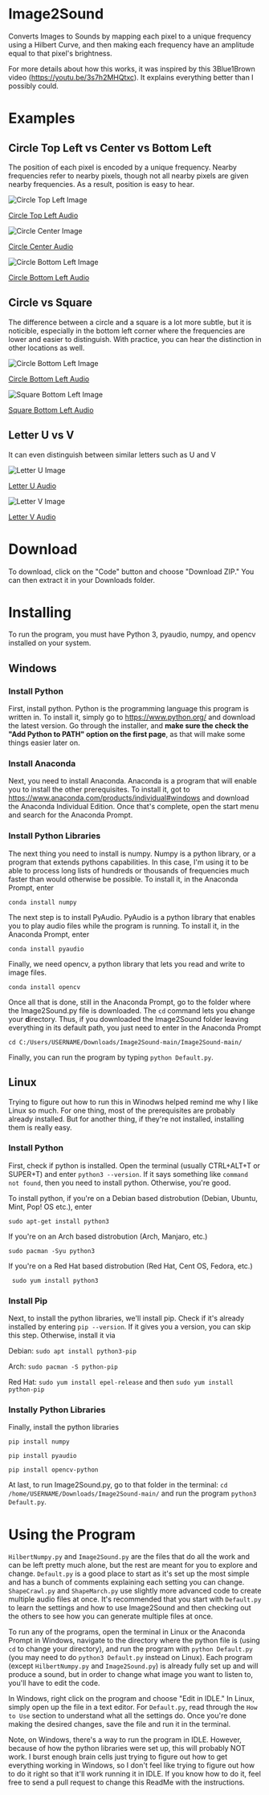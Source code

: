 # Image2Sound
Converts Images to Sounds by mapping each pixel to a unique frequency using a Hilbert Curve, and then making each frequency have an amplitude equal to that pixel's brightness.

For more details about how this works, it was inspired by this 3Blue1Brown video (https://youtu.be/3s7h2MHQtxc).  It explains everything better than I possibly could.

# Examples
## Circle Top Left vs Center vs Bottom Left
The position of each pixel is encoded by a unique frequency.  Nearby frequencies refer to nearby pixels, though not all nearby pixels are given nearby frequencies.  As a result, position is easy to hear.

![Circle Top Left Image](https://github.com/RingOfProgrammers/Image2Sound/blob/main/Pictures/64x64/Circle_Top_Left.png)

[Circle Top Left Audio](https://github.com/RingOfProgrammers/Image2Sound/blob/main/Sounds/64x64/Circle_Top_Left.wav?raw=true)


![Circle Center Image](https://github.com/RingOfProgrammers/Image2Sound/blob/main/Pictures/64x64/Circle_Center.png)

[Circle Center Audio](https://github.com/RingOfProgrammers/Image2Sound/blob/main/Sounds/64x64/Circle_Center.wav?raw=true)


![Circle Bottom Left Image](https://github.com/RingOfProgrammers/Image2Sound/blob/main/Pictures/64x64/Circle_Bottom_Left.png)

[Circle Bottom Left Audio](https://github.com/RingOfProgrammers/Image2Sound/blob/main/Sounds/64x64/Circle_Bottom_Left.wav?raw=true)

## Circle vs Square
The difference between a circle and a square is a lot more subtle, but it is noticible, especially in the bottom left corner where the frequencies are lower and easier to distinguish.  With practice, you can hear the distinction in other locations as well.

![Circle Bottom Left Image](https://github.com/RingOfProgrammers/Image2Sound/blob/main/Pictures/64x64/Circle_Bottom_Left.png)

[Circle Bottom Left Audio](https://github.com/RingOfProgrammers/Image2Sound/blob/main/Sounds/64x64/Circle_Bottom_Left.wav?raw=true)


![Square Bottom Left Image](https://github.com/RingOfProgrammers/Image2Sound/blob/main/Pictures/64x64/Square_Bottom_Left.png)

[Square Bottom Left Audio](https://github.com/RingOfProgrammers/Image2Sound/blob/main/Sounds/64x64/Square_Bottom_Left.wav?raw=true)

## Letter U vs V
It can even distinguish between similar letters such as U and V

![Letter U Image](https://github.com/RingOfProgrammers/Image2Sound/blob/main/Pictures/64x64/Letter_U.png)

[Letter U Audio](https://github.com/RingOfProgrammers/Image2Sound/blob/main/Sounds/64x64/Letter_U.wav?raw=true)


![Letter V Image](https://github.com/RingOfProgrammers/Image2Sound/blob/main/Pictures/64x64/Letter_V.png)

[Letter V Audio](https://github.com/RingOfProgrammers/Image2Sound/blob/main/Sounds/64x64/Letter_V.wav?raw=true)

# Download
To download, click on the "Code" button and choose "Download ZIP."  You can then extract it in your Downloads folder.

# Installing
To run the program, you must have Python 3, pyaudio, numpy, and opencv installed on your system.
## Windows
### Install Python
First, install python.  Python is the programming language this program is written in.  To install it, simply go to https://www.python.org/ and download the latest version.  Go through the installer, and **make sure the check the "Add Python to PATH" option on the first page**, as that will make some things easier later on.

### Install Anaconda
Next, you need to install Anaconda.  Anaconda is a program that will enable you to install the other prerequisites.  To install it, got to https://www.anaconda.com/products/individual#windows and download the Anaconda Individual Edition.  Once that's complete, open the start menu and search for the Anaconda Prompt.

### Install Python Libraries
The next thing you need to install is numpy.  Numpy is a python library, or a program that extends pythons capabilities.  In this case, I'm using it to be able to process long lists of hundreds or thousands of frequencies much faster than would otherwise be possible.  To install it, in the Anaconda Prompt, enter

```conda install numpy```

The next step is to install PyAudio.  PyAudio is a python library that enables you to play audio files while the program is running.  To install it, in the Anaconda Prompt, enter

```conda install pyaudio```

Finally, we need opencv, a python library that lets you read and write to image files.

```conda install opencv```

Once all that is done, still in the Anaconda Prompt, go to the folder where the Image2Sound.py file is downloaded.  The `cd` command lets you **c**hange your **d**irectory.  Thus, if you downloaded the Image2Sound folder leaving everything in its default path, you just need to enter in the Anaconda Prompt

```cd C:/Users/USERNAME/Downloads/Image2Sound-main/Image2Sound-main/```

Finally, you can run the program by typing `python Default.py`.

## Linux
Trying to figure out how to run this in Winodws helped remind me why I like Linux so much.  For one thing, most of the prerequisites are probably already installed.  But for another thing, if they're not installed, installing them is really easy.

### Install Python
First, check if python is installed.  Open the terminal (usually CTRL+ALT+T or SUPER+T) and enter `python3 --version`.  If it says something like `command not found`, then you need to install python.  Otherwise, you're good.

To install python, if you're on a Debian based distrobution (Debian, Ubuntu, Mint, Pop! OS etc.), enter

```sudo apt-get install python3```

If you're on an Arch based distrobution (Arch, Manjaro, etc.)

```sudo pacman -Syu python3```

If you're on a Red Hat based distrobution (Red Hat, Cent OS, Fedora, etc.)

``` sudo yum install python3```

### Install Pip
Next, to install the python libraries, we'll install pip.  Check if it's already installed by entering `pip --version`.  If it gives you a version, you can skip this step.  Otherwise, install it via

Debian: `sudo apt install python3-pip`

Arch: `sudo pacman -S python-pip`

Red Hat: `sudo yum install epel-release` and then `sudo yum install python-pip`

### Instally Python Libraries
Finally, install the python libraries

```pip install numpy```

```pip install pyaudio```

```pip install opencv-python```

At last, to run Image2Sound.py, go to that folder in the terminal: `cd /home/USERNAME/Downloads/Image2Sound-main/` and run the program `python3 Default.py`.

# Using the Program
`HilbertNumpy.py` and `Image2Sound.py` are the files that do all the work and can be left pretty much alone, but the rest are meant for you to explore and change.  `Default.py` is a good place to start as it's set up the most simple and has a bunch of comments explaining each setting you can change.  `ShapeCrawl.py` and `ShapeMarch.py` use slightly more advanced code to create multiple audio files at once.  It's recommended that you start with `Default.py` to learn the settings and how to use Image2Sound and then checking out the others to see how you can generate multiple files at once.

To run any of the programs, open the terminal in Linux or the Anaconda Prompt in Windows, navigate to the directory where the python file is (using `cd` to change your directory), and run the program with `python Default.py` (you may need to do `python3 Default.py` instead on Linux).  Each program (except `HilbertNumpy.py` and `Image2Sound.py`) is already fully set up and will produce a sound, but in order to change what image you want to listen to, you'll have to edit the code.

In Windows, right click on the program and choose "Edit in IDLE."  In Linux, simply open up the file in a text editor.  For `Default.py`, read through the `How to Use` section to understand what all the settings do.  Once you're done making the desired changes, save the file and run it in the terminal.

Note, on Windows, there's a way to run the program in IDLE.  However, because of how the python libraries were set up, this will probably NOT work.  I burst enough brain cells just trying to figure out how to get everything working in Windows, so I don't feel like trying to figure out how to do it right so that it'll work running it in IDLE.  If you know how to do it, feel free to send a pull request to change this ReadMe with the instructions.
